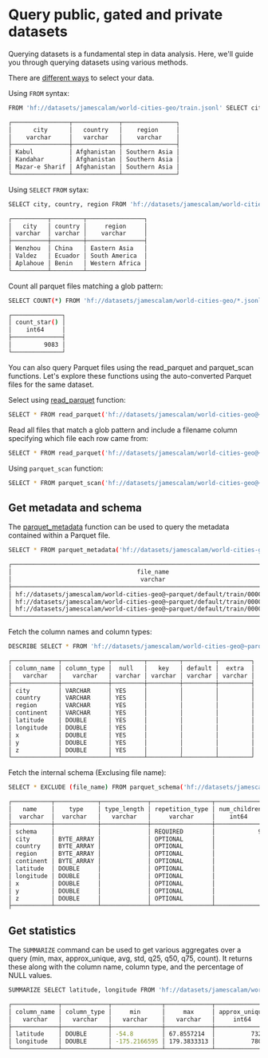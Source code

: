 # Query public, gated and private datasets

Querying datasets is a fundamental step in data analysis. Here, we'll guide you through querying datasets using various methods.

There are [different ways](https://duckdb.org/docs/data/parquet/overview.html) to select your data.

Using `FROM` syntax:
```bash
FROM 'hf://datasets/jamescalam/world-cities-geo/train.jsonl' SELECT city, country, region LIMIT 3;

┌────────────────┬─────────────┬───────────────┐
│      city      │   country   │    region     │
│    varchar     │   varchar   │    varchar    │
├────────────────┼─────────────┼───────────────┤
│ Kabul          │ Afghanistan │ Southern Asia │
│ Kandahar       │ Afghanistan │ Southern Asia │
│ Mazar-e Sharif │ Afghanistan │ Southern Asia │
└────────────────┴─────────────┴───────────────┘

```

Using `SELECT` `FROM` sytax:

```bash
SELECT city, country, region FROM 'hf://datasets/jamescalam/world-cities-geo/train.jsonl' USING SAMPLE 3;

┌──────────┬─────────┬────────────────┐
│   city   │ country │     region     │
│ varchar  │ varchar │    varchar     │
├──────────┼─────────┼────────────────┤
│ Wenzhou  │ China   │ Eastern Asia   │
│ Valdez   │ Ecuador │ South America  │
│ Aplahoue │ Benin   │ Western Africa │
└──────────┴─────────┴────────────────┘

```

Count all parquet files matching a glob pattern:

```bash
SELECT COUNT(*) FROM 'hf://datasets/jamescalam/world-cities-geo/*.jsonl';

┌──────────────┐
│ count_star() │
│    int64     │
├──────────────┤
│         9083 │
└──────────────┘

```

You can also query Parquet files using the read_parquet and parquet_scan functions. Let's explore these functions using the auto-converted Parquet files for the same dataset.

Select using [read_parquet](https://duckdb.org/docs/guides/file_formats/query_parquet.html) function:

```bash
SELECT * FROM read_parquet('hf://datasets/jamescalam/world-cities-geo@~parquet/default/**/*.parquet') LIMIT 3;
```

Read all files that match a glob pattern and include a filename column specifying which file each row came from:

```bash
SELECT * FROM read_parquet('hf://datasets/jamescalam/world-cities-geo@~parquet/default/**/*.parquet', filename = true) LIMIT 3;
```

Using `parquet_scan` function:

```bash
SELECT * FROM parquet_scan('hf://datasets/jamescalam/world-cities-geo@~parquet/default/**/*.parquet') LIMIT 3;
```

## Get metadata and schema

The [parquet_metadata]((https://duckdb.org/docs/data/parquet/metadata.html)) function can be used to query the metadata contained within a Parquet file.

```bash
SELECT * FROM parquet_metadata('hf://datasets/jamescalam/world-cities-geo@~parquet/default/train/0000.parquet');

┌───────────────────────────────────────────────────────────────────────────────┬──────────────┬────────────────────┬─────────────┐
│                                   file_name                                   │ row_group_id │ row_group_num_rows │ compression │
│                                    varchar                                    │    int64     │       int64        │   varchar   │
├───────────────────────────────────────────────────────────────────────────────┼──────────────┼────────────────────┼─────────────┤
│ hf://datasets/jamescalam/world-cities-geo@~parquet/default/train/0000.parquet │            0 │               1000 │ SNAPPY      │
│ hf://datasets/jamescalam/world-cities-geo@~parquet/default/train/0000.parquet │            0 │               1000 │ SNAPPY      │
│ hf://datasets/jamescalam/world-cities-geo@~parquet/default/train/0000.parquet │            0 │               1000 │ SNAPPY      │
└───────────────────────────────────────────────────────────────────────────────┴──────────────┴────────────────────┴─────────────┘

```

Fetch the column names and column types:

```bash
DESCRIBE SELECT * FROM 'hf://datasets/jamescalam/world-cities-geo@~parquet/default/train/0000.parquet';

┌─────────────┬─────────────┬─────────┬─────────┬─────────┬─────────┐
│ column_name │ column_type │  null   │   key   │ default │  extra  │
│   varchar   │   varchar   │ varchar │ varchar │ varchar │ varchar │
├─────────────┼─────────────┼─────────┼─────────┼─────────┼─────────┤
│ city        │ VARCHAR     │ YES     │         │         │         │
│ country     │ VARCHAR     │ YES     │         │         │         │
│ region      │ VARCHAR     │ YES     │         │         │         │
│ continent   │ VARCHAR     │ YES     │         │         │         │
│ latitude    │ DOUBLE      │ YES     │         │         │         │
│ longitude   │ DOUBLE      │ YES     │         │         │         │
│ x           │ DOUBLE      │ YES     │         │         │         │
│ y           │ DOUBLE      │ YES     │         │         │         │
│ z           │ DOUBLE      │ YES     │         │         │         │
└─────────────┴─────────────┴─────────┴─────────┴─────────┴─────────┘

```

Fetch the internal schema (Exclusing file name):

```bash
SELECT * EXCLUDE (file_name) FROM parquet_schema('hf://datasets/jamescalam/world-cities-geo@~parquet/default/train/0000.parquet');

┌───────────┬────────────┬─────────────┬─────────────────┬──────────────┬────────────────┬───────┬───────────┬──────────┬──────────────┐
│   name    │    type    │ type_length │ repetition_type │ num_children │ converted_type │ scale │ precision │ field_id │ logical_type │
│  varchar  │  varchar   │   varchar   │     varchar     │    int64     │    varchar     │ int64 │   int64   │  int64   │   varchar    │
├───────────┼────────────┼─────────────┼─────────────────┼──────────────┼────────────────┼───────┼───────────┼──────────┼──────────────┤
│ schema    │            │             │ REQUIRED        │            9 │                │       │           │          │              │
│ city      │ BYTE_ARRAY │             │ OPTIONAL        │              │ UTF8           │       │           │          │ StringType() │
│ country   │ BYTE_ARRAY │             │ OPTIONAL        │              │ UTF8           │       │           │          │ StringType() │
│ region    │ BYTE_ARRAY │             │ OPTIONAL        │              │ UTF8           │       │           │          │ StringType() │
│ continent │ BYTE_ARRAY │             │ OPTIONAL        │              │ UTF8           │       │           │          │ StringType() │
│ latitude  │ DOUBLE     │             │ OPTIONAL        │              │                │       │           │          │              │
│ longitude │ DOUBLE     │             │ OPTIONAL        │              │                │       │           │          │              │
│ x         │ DOUBLE     │             │ OPTIONAL        │              │                │       │           │          │              │
│ y         │ DOUBLE     │             │ OPTIONAL        │              │                │       │           │          │              │
│ z         │ DOUBLE     │             │ OPTIONAL        │              │                │       │           │          │              │
├───────────┴────────────┴─────────────┴─────────────────┴──────────────┴────────────────┴───────┴───────────┴──────────┴──────────────┤

```

## Get statistics

The `SUMMARIZE` command can be used to get various aggregates over a query (min, max, approx_unique, avg, std, q25, q50, q75, count). It returns these along with the column name, column type, and the percentage of NULL values.

```bash
SUMMARIZE SELECT latitude, longitude FROM 'hf://datasets/jamescalam/world-cities-geo@~parquet/default/train/0000.parquet';

┌─────────────┬─────────────┬──────────────┬─────────────┬───────────────┬────────────────────┬───────────────────┬────────────────────┬───────────────────┬────────────────────┬───────┐
│ column_name │ column_type │     min      │     max     │ approx_unique │        avg         │        std        │        q25         │        q50        │        q75         │ count │
│   varchar   │   varchar   │   varchar    │   varchar   │     int64     │      varchar       │      varchar      │      varchar       │      varchar      │      varchar       │ int64 │
├─────────────┼─────────────┼──────────────┼─────────────┼───────────────┼────────────────────┼───────────────────┼────────────────────┼───────────────────┼────────────────────┼───────┤
│ latitude    │ DOUBLE      │ -54.8        │ 67.8557214  │          7324 │ 22.5004568364307   │ 26.77045468469093 │ 6.065424395863388  │ 29.33687520478191 │ 44.88357641321427  │  9083 │
│ longitude   │ DOUBLE      │ -175.2166595 │ 179.3833313 │          7802 │ 14.699333721953098 │ 63.93672742608224 │ -7.077471714978484 │ 19.19758476462836 │ 43.782932169927165 │  9083 │
└─────────────┴─────────────┴──────────────┴─────────────┴───────────────┴────────────────────┴───────────────────┴────────────────────┴───────────────────┴────────────────────┴───────┘

```
